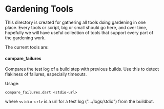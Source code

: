 # Gardening Tools

This directory is created for gathering all tools doing gardening in one place.
Every tools or script, big or small should go here, and over time, hopefully
we will have useful collection of tools that support every part of the 
gardening work.

The current tools are:

#### compare_failures ####
Compares the test log of a build step with previous builds. Use this to detect 
flakiness of failures, especially timeouts.

Usage:

    compare_failures.dart <stdio-url>
    
where `<stdio-url>` is a url for a test log (".../logs/stdio") from the 
buildbot. 